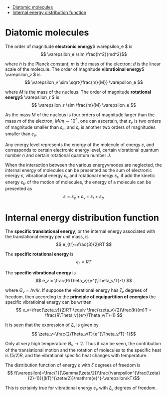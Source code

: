 
<!-- @import "[TOC]" {cmd="toc" depthFrom=1 depthTo=6 orderedList=false} -->

<!-- code_chunk_output -->

- [Diatomic molecules](#diatomic-molecules)
- [Internal energy distribution function](#internal-energy-distribution-function)

<!-- /code_chunk_output -->


# Diatomic molecules

The order of magnitude **electronic energy**$ \varepsilon_e $ is
$$ \varepsilon_e \sim \frac{h^2}{md^2}$$

where $h$ is the Planck constant; $m$ is the mass of the electron; $d$ is the linear scale of the molecule.
The order of magnitude **vibratioinal energy**$ \varepsilon_v $ is
$$ \varepsilon_v \sim \sqrt{\frac{m}{M}} \varepsilon_e $$

where $M$ is the mass of the nucleus.
The order of magnitude **rotational energy**$ \varepsilon_r $ is
$$ \varepsilon_r \sim \frac{m}{M} \varepsilon_e $$

As the mass $M$ of the nucleus is four orders of magnitude larger than the mass $m$ of the electron, $M/m \sim 10^4$, one can ascertain, that $\varepsilon_v$ is two orders of magnitude smaller than $\varepsilon_e$, and $\varepsilon_r$ is another two orders of magnitudes smaller than $\varepsilon_v$.

Any energy level represents the energy of the molecule of energy $\varepsilon$, and corresponds to certain electronic energy level, certain vibrational quantum number $n$ and certain rotational quantum number $J$.

When the interaction between the various energyvmodes are neglected, the internal energy of molecules can be presented as the sum of electronic energy $\varepsilon$, vibrational energy $\varepsilon_v$ and rotational energy $\varepsilon_r$, if add the kinetic energy $\varepsilon_{tr}$ of the motion of molecules, the energy of a molecule can be presented as
$$ \varepsilon = \varepsilon_e+\varepsilon_v+\varepsilon_r+\varepsilon_{tr} $$

# Internal energy distribution function

The **specific translational energy**, or the internal energy associated with the translational energy per unit mass, is
$$ e_{tr}=\frac{3}{2}RT $$

The **specific rotational energy** is
$$ e_r=RT $$

The **specific vibrational energy** is
$$ e_v = \frac{R\Theta_v}{e^{\Theta_v/T}-1} $$

where $\Theta_v=h\nu/k$.
If suppose the vibrational energy has $\zeta_v$ degrees of freedom, then according to the **principle of equipartition of energies** the specific vibratioinal energy can be written
$$ e_v=\frac{\zeta_v}{2}RT \equiv \frac{\zeta_v}{2}\frac{k}{m}T = \frac{R\Theta_v}{e^{\Theta_v/T}-1} $$

It is seen that the expression of $\zeta_v$ is given by
$$ \zeta_v=\frac{2\Theta_v/T}{e^{\Theta_v/T}-1}$$

Only at very high temperature $\Theta_v \to 2$. Thus it can be seen, the contribution of the translational motion and the rotation of molecules to the specific heat is $(5/2)R$, and the vibrational specific heat changes with temperature.

The distribution function of energy $\varepsilon$ with $\zeta$ degrees of freedom is
$$ f(\varepsilon)=\frac{1}{\Gamma(\zeta/2)}\frac{\varepsilon^{\frac{\zeta}{2}-1}}{(kT)^{\zeta/2}}\mathrm{e}^{-\varepsilon/kT}$$

This is certainly true for vibrational energy $\varepsilon_v$ with $\zeta_v$ degrees of freedom.